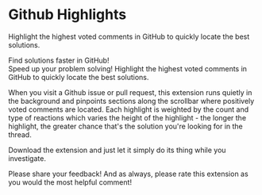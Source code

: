 # Github Highlights
Highlight the highest voted comments in GitHub to quickly locate the best solutions.

Find solutions faster in GitHub! <br>
Speed up your problem solving!
Highlight the highest voted comments in GitHub to quickly locate the best solutions.

When you visit a Github issue or pull request, this extension runs quietly in the background and pinpoints sections along the scrollbar where positively voted comments are located. Each highlight is weighted by the count and type of reactions which varies the height of the highlight - the longer the highlight, the greater chance that's the solution you're looking for in the thread.

Download the extension and just let it simply do its thing while you investigate.

Please share your feedback! And as always, please rate this extension as you would the most helpful comment!
